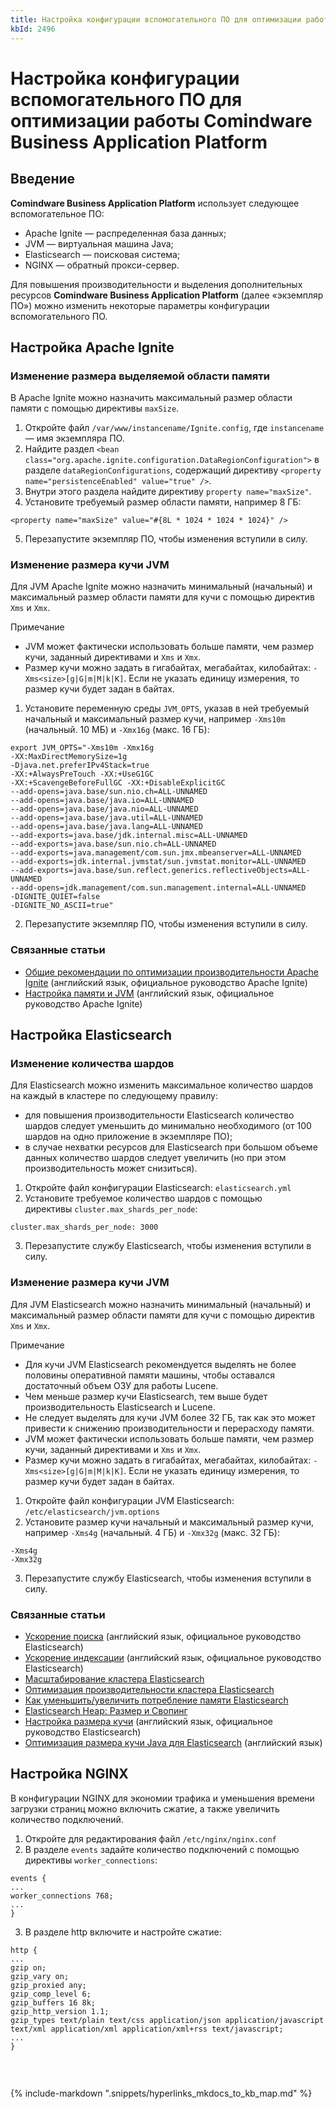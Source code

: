 ```yaml
---
title: Настройка конфигурации вспомогательного ПО для оптимизации работы Comindware Business Application Platform
kbId: 2496
---
```


# Настройка конфигурации вспомогательного ПО для оптимизации работы Comindware Business Application Platform

## Введение

**Comindware Business Application Platform** использует следующее вспомогательное ПО:

- Apache Ignite — распределенная база данных;
- JVM — виртуальная машина Java;
- Elasticsearch — поисковая система;
- NGINX — обратный прокси-сервер.

Для повышения производительности и выделения дополнительных ресурсов **Comindware Business Application Platform** (далее «экземпляр ПО») можно изменить некоторые параметры конфигурации вспомогательного ПО.

## Настройка Apache Ignite

### Изменение размера выделяемой области памяти

В Apache Ignite можно назначить максимальный размер области памяти с помощью директивы `maxSize`.

1. Откройте файл `/var/www/instancename/Ignite.config`, где `instancename` — имя экземпляра ПО.
2. Найдите раздел `<bean class="org.apache.ignite.configuration.DataRegionConfiguration">` в разделе `dataRegionConfigurations`, содержащий директиву `<property name="persistenceEnabled" value="true" />`.
3. Внутри этого раздела найдите директиву `property name="maxSize"`.
4. Установите требуемый размер области памяти, например 8 ГБ:

```
<property name="maxSize" value="#{8L * 1024 * 1024 * 1024}" />        
```
5. Перезапустите экземпляр ПО, чтобы изменения вступили в силу.

### Изменение размера кучи JVM

Для JVM Apache Ignite можно назначить минимальный (начальный) и максимальный размер области памяти для кучи с помощью директив `Xms` и `Xmx`.

Примечание

- JVM может фактически использовать больше памяти, чем размер кучи, заданный директивами и `Xms` и `Xmx`.
- Размер кучи можно задать в гигабайтах, мегабайтах, килобайтах: `-Xms<size>[g|G|m|M|k|K]`. Если не указать единицу измерения, то размер кучи будет задан в байтах.

1. Установите переменную среды `JVM_OPTS`, указав в ней требуемый начальный и максимальный размер кучи, например `-Xms10m` (начальный. 10 МБ) и `-Xmx16g` (макс. 16 ГБ):

```
export JVM_OPTS="-Xms10m -Xmx16g   
-XX:MaxDirectMemorySize=1g   
-Djava.net.preferIPv4Stack=true   
-XX:+AlwaysPreTouch -XX:+UseG1GC   
-XX:+ScavengeBeforeFullGC -XX:+DisableExplicitGC  
--add-opens=java.base/sun.nio.ch=ALL-UNNAMED   
--add-opens=java.base/java.io=ALL-UNNAMED  
--add-opens=java.base/java.nio=ALL-UNNAMED   
--add-opens=java.base/java.util=ALL-UNNAMED  
--add-opens=java.base/java.lang=ALL-UNNAMED   
--add-exports=java.base/jdk.internal.misc=ALL-UNNAMED  
--add-exports=java.base/sun.nio.ch=ALL-UNNAMED   
--add-exports=java.management/com.sun.jmx.mbeanserver=ALL-UNNAMED  
--add-exports=jdk.internal.jvmstat/sun.jvmstat.monitor=ALL-UNNAMED   
--add-exports=java.base/sun.reflect.generics.reflectiveObjects=ALL-UNNAMED  
--add-opens=jdk.management/com.sun.management.internal=ALL-UNNAMED  
-DIGNITE_QUIET=false   
-DIGNITE_NO_ASCII=true"       
```
2. Перезапустите экземпляр ПО, чтобы изменения вступили в силу.

### Связанные статьи

- [Общие рекомендации по оптимизации производительности Apache Ignite](https://ignite.apache.org/docs/latest/perf-and-troubleshooting/general-perf-tips) (английский язык, официальное руководство Apache Ignite)
- [Настройка памяти и JVM](https://ignite.apache.org/docs/latest/perf-and-troubleshooting/memory-tuning) (английский язык, официальное руководство Apache Ignite)

## Настройка Elasticsearch

### Изменение количества шардов

Для Elasticsearch можно изменить максимальное количество шардов на каждый в кластере по следующему правилу:

- для повышения производительности Elasticsearch количество шардов следует уменьшить до минимально необходимого (от 100 шардов на одно приложение в экземпляре ПО);
- в случае нехватки ресурсов для Elasticsearch при большом объеме данных количество шардов следует увеличить (но при этом производительность может снизиться).

1. Откройте файл конфигурации Elasticsearch: `elasticsearch.yml`
2. Установите требуемое количество шардов с помощью директивы `cluster.max_shards_per_node`:

```
сluster.max_shards_per_node: 3000  

```
3. Перезапустите службу Elasticsearch, чтобы изменения вступили в силу.

### Изменение размера кучи JVM

Для JVM Elasticsearch можно назначить минимальный (начальный) и максимальный размер области памяти для кучи с помощью директив `Xms` и `Xmx`.

Примечание

- Для кучи JVM Elasticsearch рекомендуется выделять не более половины оперативной памяти машины, чтобы оставался достаточный объем ОЗУ для работы Lucene.
- Чем меньше размер кучи Elasticsearch, тем выше будет производительность Elasticsearch и Lucene.
- Не следует выделять для кучи JVM более 32 ГБ, так как это может привести к снижению производительности и перерасходу памяти.
- JVM может фактически использовать больше памяти, чем размер кучи, заданный директивами и `Xms` и `Xmx`.
- Размер кучи можно задать в гигабайтах, мегабайтах, килобайтах: `-Xms<size>[g|G|m|M|k|K]`. Если не указать единицу измерения, то размер кучи будет задан в байтах.

1. Откройте файл конфигурации JVM Elasticsearch: `/etc/elasticsearch/jvm.options`
2. Установите размер кучи начальный и максимальный размер кучи, например `-Xms4g` (начальный. 4 ГБ) и `-Xmx32g` (макс. 32 ГБ):

```
-Xms4g   
-Xmx32g
```
3. Перезапустите службу Elasticsearch, чтобы изменения вступили в силу.

### Связанные статьи

- [Ускорение поиска](https://www.elastic.co/guide/en/elasticsearch/reference/current/tune-for-search-speed.html) (английский язык, официальное руководство Elasticsearch)
- [Ускорение индексации](https://www.elastic.co/guide/en/elasticsearch/reference/current/tune-for-indexing-speed.html) (английский язык, официальное руководство Elasticsearch)
- [Масштабирование кластера Elasticsearch](https://habr.com/ru/articles/224877/)
- [Оптимизация производительности кластера Elasticsearch](https://gals.software/blog/2022-12-08-elasticsearch-optimization?ysclid=lmrhkxl35g269901813)
- [Как уменьшить/увеличить потребление памяти Elasticsearch](https://sergeymukhin.com/blog/kak-umensituvelicit-potreblenie-pamyati-elasticsearch)
- [Elasticsearch Heap: Размер и Свопинг](https://g-soft.info/articles/1679/elasticsearch-heap-razmer-i-svoping/)
- [Настройка размера кучи](https://www.elastic.co/guide/en/elasticsearch/reference/8.1/important-settings.html#heap-size-settings) (английский язык, официальное руководство Elasticsearch)
- [Оптимизация размера кучи Java для Elasticsearch](https://opster.com/guides/elasticsearch/capacity-planning/elasticsarch-java-heap-size) (английский язык)

## Настройка NGINX

В конфигурации NGINX для экономии трафика и уменьшения времени загрузки страниц можно включить сжатие, а также увеличить количество подключений.

1. Откройте для редактирования файл `/etc/nginx/nginx.conf`
2. В разделе `events` задайте количество подключений с помощью директивы `worker_connections`:

```
events {   
...  
worker_connections 768;   
...  
}
```
3. В разделе http включите и настройте сжатие:  

```
http {   
...   
gzip on;   
gzip_vary on;   
gzip_proxied any;   
gzip_comp_level 6;   
gzip_buffers 16 8k;   
gzip_http_version 1.1;   
gzip_types text/plain text/css application/json application/javascript text/xml application/xml application/xml+rss text/javascript;   
...   
}   
  

```

 

{% include-markdown ".snippets/hyperlinks_mkdocs_to_kb_map.md" %}
